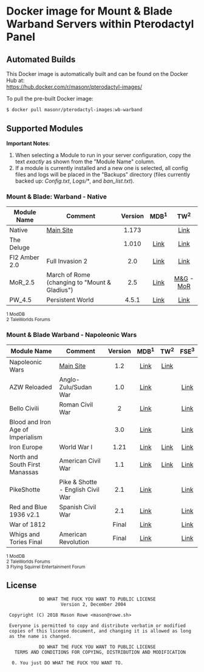 # Docker image for Mount & Blade Warband Servers within Pterodactyl Panel

## Automated Builds

This Docker image is automatically built and can be found on the Docker Hub at:  
	https://hub.docker.com/r/masonr/pterodactyl-images/

To pull the pre-built Docker image:  
```bash
$ docker pull masonr/pterodactyl-images:wb-warband
```

## Supported Modules

**Important Notes**: 
1. When selecting a Module to run in your server configuration, copy the text _exactly_ as shown from the "Module Name" column. 
2. If a module is currently installed and a new one is selected, all config files and logs will be placed in the "Backups" directory (files currently backed up: _Config.txt_, _Logs/*_, and _ban\_list.txt_).

### Mount & Blade: Warband - Native

| Module Name | Comment | Version | MDB<sup>1</sup> | TW<sup>2</sup> |
| --- | --- | :---: | :---: | :---: |
| Native | [Main Site](https://www.taleworlds.com/en/Games/Warband) | 1.173 | | [Link](https://www.taleworlds.com/en/Games/Warband) |
| The Deluge | | 1.010 | [Link](http://www.moddb.com/mods/the-deluge) | [Link](https://forums.taleworlds.com/index.php?board=274.0) |
| FI2 Amber 2.0 | Full Invasion 2 | 2.0 | [Link](http://www.moddb.com/mods/full-invasion-2) | [Link](https://forums.taleworlds.com/index.php/board,325.0.html) |
| MoR_2.5 | March of Rome (changing to "Mount & Gladius") | 2.5 | [Link](http://www.moddb.com/mods/march-of-rome) | [M&G](https://forums.taleworlds.com/index.php/board,268.0.html) - [MoR](https://forums.taleworlds.com/index.php/board,358.0.html) |
| PW_4.5 | Persistent World | 4.5.1 | [Link](http://www.moddb.com/mods/persistent-world-mod) | [Link](https://forums.taleworlds.com/index.php/board,184.0.html) |

<sup>1 ModDB</sup>  
<sup>2 TaleWorlds Forums</sup>  

### Mount & Blade Warband - Napoleonic Wars

| Module Name | Comment | Version | MDB<sup>1</sup> | TW<sup>2</sup> | FSE<sup>3</sup> |
| --- | --- | :---: | :---: | :---: | :---: |
| Napoleonic Wars | [Main Site](https://www.taleworlds.com/en/Games/NapoleonicWars) | 1.2 | [Link](http://www.moddb.com/games/mountblade-warband-napoleonic-wars) | [Link](https://forums.taleworlds.com/index.php/board,280.0.html) | |
| AZW Reloaded | Anglo-Zulu/Sudan War | 1.0 | [Link](http://www.moddb.com/mods/azw-reloaded) | | [Link](https://www.fsegames.eu/forum/index.php?board=95.0) |
| Bello Civili | Roman Civil War | 2 | [Link](http://www.moddb.com/mods/bello-civili-the-roman-civil-war) | | [Link](https://www.fsegames.eu/forum/index.php?board=118.0) |
| Blood and Iron Age of Imperialism | | 3.0 | [Link](http://www.moddb.com/mods/blood-and-iron) | | [Link](https://www.fsegames.eu/forum/index.php?board=111.0) |
| Iron Europe | World War I | 1.21 | [Link](http://www.moddb.com/mods/iron-europe-ww1-mod) | [Link](https://forums.taleworlds.com/index.php?board=352.0) | [Link](https://www.fsegames.eu/forum/index.php?board=127.0) |
| North and South First Manassas | American Civil War | 1.1 | [Link](http://www.moddb.com/mods/north-south-first-manassas) | [Link](https://forums.taleworlds.com/index.php/board,309.0.html) | [Link](https://www.fsegames.eu/forum/index.php?board=34.0) |
| PikeShotte | Pike & Shotte - English Civil War | 2.1 | [Link](http://www.moddb.com/mods/pike-shotte-english-civil-war) | | [Link](https://www.fsegames.eu/forum/index.php?board=183.0) |
| Red and Blue 1936 v2.1 | Spanish Civil  War | 2.1 | [Link](http://www.moddb.com/mods/red-and-blue-1936) | | [Link](https://www.fsegames.eu/forum/index.php?board=136.0) |
| War of 1812 | | Final | [Link](http://www.moddb.com/mods/the-war-of-1812) | | [Link](https://www.fsegames.eu/forum/index.php?board=139.0) |
| Whigs and Tories Final | American Revolution | Final | [Link](http://www.moddb.com/mods/whigs-and-tories) | | [Link](https://www.fsegames.eu/forum/index.php?board=150.0) |

<sup>1 ModDB</sup>  
<sup>2 TaleWorlds Forums</sup>  
<sup>3 Flying Squirrel Entertainment Forum</sup>      

## License
```
            DO WHAT THE FUCK YOU WANT TO PUBLIC LICENSE
                    Version 2, December 2004

 Copyright (C) 2018 Mason Rowe <mason@rowe.sh>

 Everyone is permitted to copy and distribute verbatim or modified
 copies of this license document, and changing it is allowed as long
 as the name is changed.

            DO WHAT THE FUCK YOU WANT TO PUBLIC LICENSE
   TERMS AND CONDITIONS FOR COPYING, DISTRIBUTION AND MODIFICATION

  0. You just DO WHAT THE FUCK YOU WANT TO.
```
